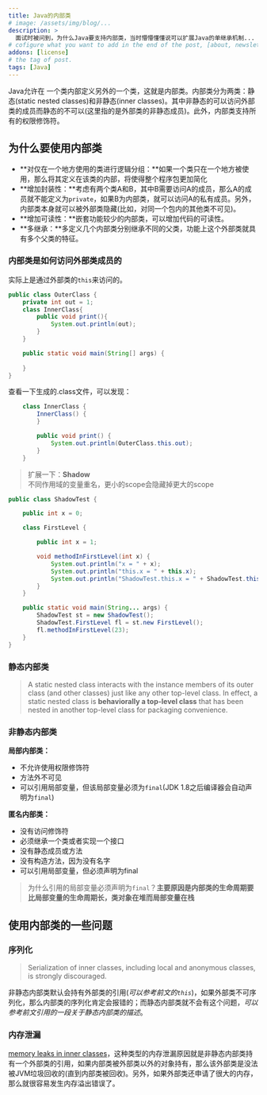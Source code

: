 ```yaml
---
title: Java的内部类
# image: /assets/img/blog/...
description: >
  面试时被问到，为什么Java要支持内部类，当时懵懵懂懂说可以扩展Java的单继承机制...
# cofigure what you want to add in the end of the post, [about, newsletter, related, random, license]
addons: [license]
# the tag of post.
tags: [Java]
---
```


Java允许在 一个类内部定义另外的一个类，这就是内部类。内部类分为两类：静态(static nested classes)和非静态(inner classes)。其中非静态的可以访问外部类的成员而静态的不可以(这里指的是外部类的非静态成员)。此外，内部类支持所有的权限修饰符。<br>

## **为什么要使用内部类**
* **对仅在一个地方使用的类进行逻辑分组：**如果一个类只在一个地方被使用，那么将其定义在该类的内部，将使得整个程序包更加简化
* **增加封装性：**考虑有两个类A和B，其中B需要访问A的成员，那么A的成员就不能定义为`private`，如果B为内部类，就可以访问A的私有成员。另外，内部类本身就可以被外部类隐藏(比如，对同一个包内的其他类不可见)。
* **增加可读性：**嵌套功能较少的内部类，可以增加代码的可读性。
* **多继承：**多定义几个内部类分别继承不同的父类，功能上这个外部类就具有多个父类的特征。

### **内部类是如何访问外部类成员的**
实际上是通过外部类的`this`来访问的。
```java
public class OuterClass {
    private int out = 1;
    class InnerClass{
        public void print(){
            System.out.println(out);
        }
    }

    public static void main(String[] args) {
        
    }
}
```
查看一下生成的.class文件，可以发现：
```java 
    class InnerClass {
        InnerClass() {
        }

        public void print() {
            System.out.println(OuterClass.this.out);
        }
    }
```

> 扩展一下：**Shadow**<br>
> 不同作用域的变量重名，更小的scope会隐藏掉更大的scope

```java 
public class ShadowTest {

    public int x = 0;

    class FirstLevel {

        public int x = 1;

        void methodInFirstLevel(int x) {
            System.out.println("x = " + x);
            System.out.println("this.x = " + this.x);
            System.out.println("ShadowTest.this.x = " + ShadowTest.this.x);
        }
    }

    public static void main(String... args) {
        ShadowTest st = new ShadowTest();
        ShadowTest.FirstLevel fl = st.new FirstLevel();
        fl.methodInFirstLevel(23);
    }
}
```

### **静态内部类**

> A static nested class interacts with the instance members of its outer class (and other classes) just like any other top-level class. In effect, a static nested class is **behaviorally a top-level class** that has been nested in another top-level class for packaging convenience.

### **非静态内部类**
**局部内部类：**
* 不允许使用权限修饰符
* 方法外不可见
* 可以引用局部变量，但该局部变量必须为`final`(JDK 1.8之后编译器会自动声明为`final`)

**匿名内部类：**
* 没有访问修饰符
* 必须继承一个类或者实现一个接口
* 没有静态成员或方法
* 没有构造方法，因为没有名字
* 可以引用局部变量，但必须声明为final

> 为什么引用的局部变量必须声明为`final`？**主要原因是内部类的生命周期要比局部变量的生命周期长，类对象在堆而局部变量在栈**


## **使用内部类的一些问题**

### **序列化**
> Serialization of inner classes, including local and anonymous classes, is strongly discouraged. 

非静态内部类默认会持有外部类的引用(*可以参考前文的`this`*)，如果外部类不可序列化，那么内部类的序列化肯定会报错的；而静态内部类就不会有这个问题，*可以参考前文引用的一段关于静态内部类的描述*。

### **内存泄漏**
[memory leaks in inner classes](https://www.javaworld.com/article/3526554/avoid-memory-leaks-in-inner-classes.html)，这种类型的内存泄漏原因就是非静态内部类持有一个外部类的引用，如果内部类被外部类以外的对象持有，那么该外部类是没法被JVM垃圾回收的(直到内部类被回收)。另外，如果外部类还申请了很大的内存，那么就很容易发生内存溢出错误了。